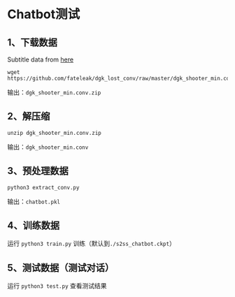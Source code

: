 
# Chatbot测试

## 1、下载数据

Subtitle data from [here](https://github.com/fateleak/dgk_lost_conv)

```
wget https://github.com/fateleak/dgk_lost_conv/raw/master/dgk_shooter_min.conv.zip
```

输出：`dgk_shooter_min.conv.zip`

## 2、解压缩

```
unzip dgk_shooter_min.conv.zip
```

输出：`dgk_shooter_min.conv`

## 3、预处理数据

```
python3 extract_conv.py
```

输出：`chatbot.pkl`

## 4、训练数据

运行 `python3 train.py` 训练（默认到`./s2ss_chatbot.ckpt`）

## 5、测试数据（测试对话）

运行 `python3 test.py` 查看测试结果
